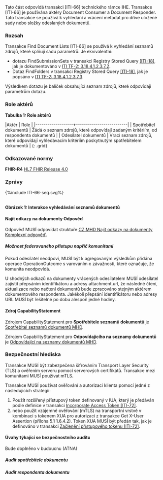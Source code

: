 Tato část odpovídá transakci [ITI-66] technického rámce IHE. Transakce [ITI-66] je používána aktéry Document Consumer a Document Responder. Tato transakce se používá k vyhledání a vrácení metadat pro dříve uložené sady nebo složky odeslaných dokumentů.

### Rozsah

Transakce Find Document Lists [ITI-66] se používá k vyhledání seznamů zdrojů, které splňují sadu parametrů. Je ekvivalentní: 

* dotazu FindSubmissionSets v transakci Registry Stored Query [\[ITI-18\]](https://profiles.ihe.net/ITI/TF/Volume2/ITI-18.html), jak je dokumentováno v [ITI TF-2: 3.18.4.1.2.3.7.2](https://profiles.ihe.net/ITI/TF/Volume2/ITI-18.html#3.18.4.1.2.3.7.2). 
* Dotaz FindFolders v transakci Registry Stored Query [\[ITI-18\]](https://profiles.ihe.net/ITI/TF/Volume2/ITI-18.html), jak je popsáno v [ITI TF-2: 3.18.4.1.2.3.7.3](https://profiles.ihe.net/ITI/TF/Volume2/ITI-18.html#3.18.4.1.2.3.7.3). 

Výsledkem dotazu je balíček obsahující seznam zdrojů, které odpovídají parametrům dotazu.

### Role aktérů

**Tabulka 1: Role aktérů**

|Aktér | Role |
|-------------------+--------------------------|
| Spotřebitel dokumentů    | Žádá o seznam zdrojů, které odpovídají zadaným kritériím, od respondenta dokumentů |
| Odesílatel dokumentů | Vrací seznam zdrojů, které odpovídají vyhledávacím kritériím poskytnutým spotřebitelem dokumentů |
{: .grid}

### Odkazované normy

**FHIR-R4** [HL7 FHIR Release 4.0](http://www.hl7.org/FHIR/R4)

### Zprávy

<div>
{%include ITI-66-seq.svg%}
</div>

<br clear="all">

**Obrázek 1: Interakce vyhledávání seznamů dokumentů**

#### Najít odkazy na dokumenty Odpověď

Odpověď MUSÍ odpovídat struktuře [CZ MHD Najít odkazy na dokumenty Komplexní odpověď](StructureDefinition-cz-mhd-finddocumentlists-comprehensive-bundle.html).

##### Možnost federovaného přístupu napříč komunitami

Pokud odesílatel neodpoví, MUSÍ být k agregovaným výsledkům přidána operace OperationOutcome s varováním o závažnosti, které označuje, že komunita neodpovídá.

U shodných odkazů na dokumenty vrácených odesílatelem MUSÍ odesílatel zajistit přepsáním identifikátoru a adresy attachment.url, že následné čtení, aktualizace nebo načtení dokumentů bude zpracováno stejným aktérem dokumentového respondenta. Jakékoli přepsání identifikátoru nebo adresy URL MUSÍ být řešitelné po dobu alespoň jedné hodiny.

#### Zdroj CapabilityStatement

Zdrojem CapabilityStatement pro **Spotřebitele seznamů dokumentů** je [Spotřebitel seznamů dokumentů MHD](CapabilityStatement-CZ-MHD-DocumentConsumer.html).

Zdrojem CapabilityStatement pro **Odpovídajícího na seznamy dokumentů** je [Odpovídající na seznamy dokumentů MHD](CapabilityStatement-CZ-MHD-DocumentResponder.html).

### Bezpečnostní hlediska

Transakce MUSÍ být zabezpečena šifrováním Transport Layer Security (TLS) a ověřením serveru pomocí
serverových certifikátů. Transakce mezi komunitami MUSÍ používat mTLS.

Transakce MUSÍ používat ověřování a autorizaci klienta pomocí jedné z následujících strategií:
1. Použít rozšířený přístupový token definovaný v IUA, který je předáván podle definice v transakci [Incorporate Access Token [ITI-72]](https://profiles.ihe.net/ITI/IUA/index.html#372-incorporate-access-token-iti-72).
2. nebo použít vzájemné ověřování (mTLS) na transportní vrstvě v kombinaci s tokenem XUA pro autorizaci z transakce Get X-User Assertion (příloha 5.1 1.6.4.2). Token XUA MUSÍ být předán tak, jak je definováno v transakci [Začlenění přístupového tokenu [ITI-72]](https://profiles.ihe.net/ITI/IUA/index.html#372-incorporate-access-token-iti-72).

#### Úvahy týkající se bezpečnostního auditu

Bude doplněno v budoucnu (ATNA)

##### Audit spotřebitele dokumentu


##### Audit respondenta dokumentu